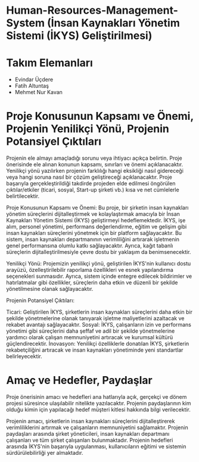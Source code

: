 # Human-Resources-Management-System (İnsan Kaynakları Yönetim Sistemi (İKYS) Geliştirilmesi)


# Takım Elemanları
- Evindar Üçdere
- Fatih Altuntaş
- Mehmet Nur Kavan


# Proje Konusunun Kapsamı ve Önemi, Projenin Yenilikçi Yönü, Projenin Potansiyel Çıktıları
 Projenin ele almayı amaçladığı sorunu veya ihtiyacı açıkça belirtin.
Proje önerisinde ele alınan konunun kapsamı, sınırları ve önemi açıklanacaktır.
Yenilikçi yönü yazılırken projenin farklılığı hangi eksikliği nasıl gidereceği veya hangi soruna nasıl bir çözüm geliştireceği açıklanacaktır. 
Proje başarıyla gerçekleştirildiği takdirde projeden elde edilmesi öngörülen çıktılar/etkiler (ticari, sosyal, Start-up şirketi vb.) kısa ve net cümlelerle belirtilecektir.


Proje Konusunun Kapsamı ve Önemi:
Bu proje, bir şirketin insan kaynakları yönetim süreçlerini dijitalleştirmek ve kolaylaştırmak amacıyla bir İnsan Kaynakları Yönetim Sistemi (İKYS) geliştirmeyi hedeflemektedir. İKYS, işe alım, personel yönetimi, performans değerlendirme, eğitim ve gelişim gibi insan kaynakları süreçlerini yönetmek için bir platform sağlayacaktır. Bu sistem, insan kaynakları departmanının verimliliğini artırarak işletmenin genel performansına olumlu katkı sağlayacaktır. Ayrıca, kağıt tabanlı süreçlerin dijitalleştirilmesiyle çevre dostu bir yaklaşım da benimsenecektir.

Yenilikçi Yönü:
Projemizin yenilikçi yönü, geliştirilen İKYS'nin kullanıcı dostu arayüzü, özelleştirilebilir raporlama özellikleri ve esnek yapılandırma seçenekleri sunmasıdır. Ayrıca, sistem içinde entegre edilecek bildirimler ve hatırlatmalar gibi özellikler, süreçlerin daha etkin ve düzenli bir şekilde yönetilmesine olanak sağlayacaktır.

Projenin Potansiyel Çıktıları:

Ticari: Geliştirilen İKYS, şirketlerin insan kaynakları süreçlerini daha etkin bir şekilde yönetmelerine olanak tanıyarak işletme maliyetlerini azaltacak ve rekabet avantajı sağlayacaktır.
Sosyal: İKYS, çalışanların izin ve performans yönetimi gibi süreçlerini daha şeffaf ve adil bir şekilde yönetmelerine yardımcı olarak çalışan memnuniyetini artıracak ve kurumsal kültürü güçlendirecektir.
İnovasyon: Yenilikçi özelliklerle donatılan İKYS, şirketlerin rekabetçiliğini artıracak ve insan kaynakları yönetiminde yeni standartlar belirleyecektir.



# Amaç ve Hedefler, Paydaşlar
Proje önerisinin amacı ve hedefleri ana hatlarıyla açık, gerçekçi ve dönem projesi süresince ulaşılabilir nitelikte yazılacaktır.
Projenin paydaşlarının kim olduğu kimin için yapılacağı hedef müşteri kitlesi hakkında bilgi verilecektir.

Projenin amacı, şirketlerin insan kaynakları süreçlerini dijitalleştirerek verimliliklerini artırmak ve çalışanların memnuniyetini sağlamaktır. Projenin paydaşları arasında şirket yöneticileri, insan kaynakları departmanı çalışanları ve tüm şirket çalışanları bulunmaktadır. Projenin hedefleri arasında İKYS'nin başarıyla uygulanması, kullanıcıların eğitimi ve sistemin sürdürülebilirliği yer almaktadır.
